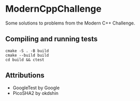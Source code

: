 # ModernCppChallenge
Some solutions to problems from the Modern C++ Challenge.

## Compiling and running tests
```
cmake -S . -B build
cmake --build build
cd build && ctest
```

## Attributions
- GoogleTest by Google
- PicoSHA2 by okdshin